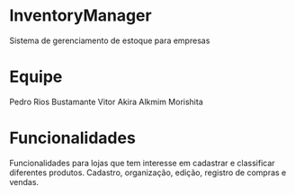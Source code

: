 # InventoryManager
Sistema de gerenciamento de estoque para empresas

# Equipe

Pedro Rios Bustamante
Vitor Akira Alkmim Morishita

# Funcionalidades

Funcionalidades para lojas que tem interesse em cadastrar e classificar diferentes produtos. Cadastro, organização, edição, registro de compras e vendas.
